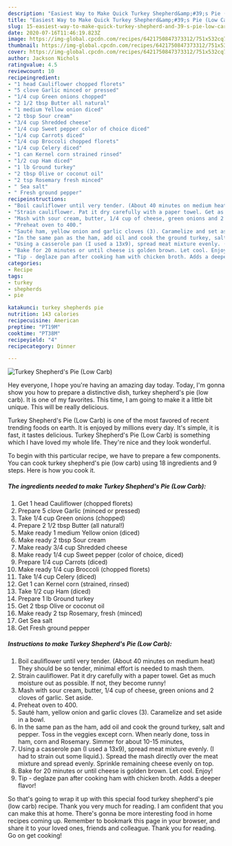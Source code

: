 ```yaml
---
description: "Easiest Way to Make Quick Turkey Shepherd&amp;#39;s Pie (Low Carb)"
title: "Easiest Way to Make Quick Turkey Shepherd&amp;#39;s Pie (Low Carb)"
slug: 15-easiest-way-to-make-quick-turkey-shepherd-and-39-s-pie-low-carb
date: 2020-07-16T11:46:19.823Z
image: https://img-global.cpcdn.com/recipes/6421750847373312/751x532cq70/turkey-shepherds-pie-low-carb-recipe-main-photo.jpg
thumbnail: https://img-global.cpcdn.com/recipes/6421750847373312/751x532cq70/turkey-shepherds-pie-low-carb-recipe-main-photo.jpg
cover: https://img-global.cpcdn.com/recipes/6421750847373312/751x532cq70/turkey-shepherds-pie-low-carb-recipe-main-photo.jpg
author: Jackson Nichols
ratingvalue: 4.5
reviewcount: 10
recipeingredient:
- "1 head Cauliflower chopped florets"
- "5 clove Garlic minced or pressed"
- "1/4 cup Green onions chopped"
- "2 1/2 tbsp Butter all natural"
- "1 medium Yellow onion diced"
- "2 tbsp Sour cream"
- "3/4 cup Shredded cheese"
- "1/4 cup Sweet pepper color of choice diced"
- "1/4 cup Carrots diced"
- "1/4 cup Broccoli chopped florets"
- "1/4 cup Celery diced"
- "1 can Kernel corn strained rinsed"
- "1/2 cup Ham diced"
- "1 lb Ground turkey"
- "2 tbsp Olive or coconut oil"
- "2 tsp Rosemary fresh minced"
- " Sea salt"
- " Fresh ground pepper"
recipeinstructions:
- "Boil cauliflower until very tender. (About 40 minutes on medium heat) They should be so tender, minimal effort is needed to mash them."
- "Strain cauliflower. Pat it dry carefully with a paper towel. Get as much moisture out as possible. If not, they become runny!"
- "Mash with sour cream, butter, 1/4 cup of cheese, green onions and 2 cloves of garlic. Set aside."
- "Preheat oven to 400."
- "Sauté ham, yellow onion and garlic cloves (3). Caramelize and set aside in a bowl."
- "In the same pan as the ham, add oil and cook the ground turkey, salt and pepper. Toss in the veggies except corn. When nearly done, toss in ham, corn and Rosemary. Simmer for about 10-15 minutes,"
- "Using a casserole pan (I used a 13x9), spread meat mixture evenly. (I had to strain out some liquid.). Spread the mash directly over the meat mixture and spread evenly. Sprinkle remaining cheese evenly on top."
- "Bake for 20 minutes or until cheese is golden brown. Let cool. Enjoy!"
- "Tip - deglaze pan after cooking ham with chicken broth. Adds a deeper flavor!"
categories:
- Recipe
tags:
- turkey
- shepherds
- pie

katakunci: turkey shepherds pie 
nutrition: 143 calories
recipecuisine: American
preptime: "PT19M"
cooktime: "PT38M"
recipeyield: "4"
recipecategory: Dinner

---
```



![Turkey Shepherd&#39;s Pie (Low Carb)](https://img-global.cpcdn.com/recipes/6421750847373312/751x532cq70/turkey-shepherds-pie-low-carb-recipe-main-photo.jpg)

Hey everyone, I hope you're having an amazing day today. Today, I'm gonna show you how to prepare a distinctive dish, turkey shepherd&#39;s pie (low carb). It is one of my favorites. This time, I am going to make it a little bit unique. This will be really delicious.

Turkey Shepherd&#39;s Pie (Low Carb) is one of the most favored of recent trending foods on earth. It is enjoyed by millions every day. It's simple, it is fast, it tastes delicious. Turkey Shepherd&#39;s Pie (Low Carb) is something which I have loved my whole life. They're nice and they look wonderful.




To begin with this particular recipe, we have to prepare a few components. You can cook turkey shepherd&#39;s pie (low carb) using 18 ingredients and 9 steps. Here is how you cook it.

<!--inarticleads1-->

##### The ingredients needed to make Turkey Shepherd&#39;s Pie (Low Carb):

1. Get 1 head Cauliflower (chopped florets)
1. Prepare 5 clove Garlic (minced or pressed)
1. Take 1/4 cup Green onions (chopped)
1. Prepare 2 1/2 tbsp Butter (all natural!)
1. Make ready 1 medium Yellow onion (diced)
1. Make ready 2 tbsp Sour cream
1. Make ready 3/4 cup Shredded cheese
1. Make ready 1/4 cup Sweet pepper (color of choice, diced)
1. Prepare 1/4 cup Carrots (diced)
1. Make ready 1/4 cup Broccoli (chopped florets)
1. Take 1/4 cup Celery (diced)
1. Get 1 can Kernel corn (strained, rinsed)
1. Take 1/2 cup Ham (diced)
1. Prepare 1 lb Ground turkey
1. Get 2 tbsp Olive or coconut oil
1. Make ready 2 tsp Rosemary, fresh (minced)
1. Get  Sea salt
1. Get  Fresh ground pepper




<!--inarticleads2-->

##### Instructions to make Turkey Shepherd&#39;s Pie (Low Carb):

1. Boil cauliflower until very tender. (About 40 minutes on medium heat) They should be so tender, minimal effort is needed to mash them.
1. Strain cauliflower. Pat it dry carefully with a paper towel. Get as much moisture out as possible. If not, they become runny!
1. Mash with sour cream, butter, 1/4 cup of cheese, green onions and 2 cloves of garlic. Set aside.
1. Preheat oven to 400.
1. Sauté ham, yellow onion and garlic cloves (3). Caramelize and set aside in a bowl.
1. In the same pan as the ham, add oil and cook the ground turkey, salt and pepper. Toss in the veggies except corn. When nearly done, toss in ham, corn and Rosemary. Simmer for about 10-15 minutes,
1. Using a casserole pan (I used a 13x9), spread meat mixture evenly. (I had to strain out some liquid.). Spread the mash directly over the meat mixture and spread evenly. Sprinkle remaining cheese evenly on top.
1. Bake for 20 minutes or until cheese is golden brown. Let cool. Enjoy!
1. Tip - deglaze pan after cooking ham with chicken broth. Adds a deeper flavor!




So that's going to wrap it up with this special food turkey shepherd&#39;s pie (low carb) recipe. Thank you very much for reading. I am confident that you can make this at home. There's gonna be more interesting food in home recipes coming up. Remember to bookmark this page in your browser, and share it to your loved ones, friends and colleague. Thank you for reading. Go on get cooking!

